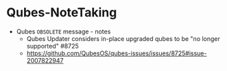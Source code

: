 # Qubes-NoteTaking

- Qubes `OBSOLETE` message - notes
  - Qubes Updater considers in-place upgraded qubes to be "no longer supported" #8725 
  - https://github.com/QubesOS/qubes-issues/issues/8725#issue-2007822947

